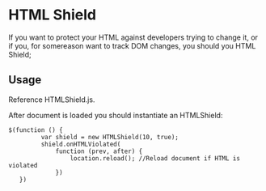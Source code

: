 # HTML Shield

If you want to protect your HTML against developers trying to change it, or if you, for somereason want to track DOM changes, you should you HTML Shield;

## Usage
Reference HTMLShield.js.

After document is loaded you should instantiate an HTMLShield: 

    $(function () {  
             var shield = new HTMLShield(10, true); 
             shield.onHTMLViolated( 
                 function (prev, after) { 
                     location.reload(); //Reload document if HTML is violated 
                 })  
       }) 

